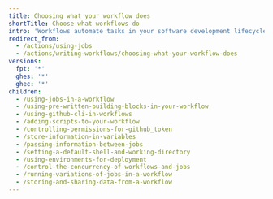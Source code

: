 ```yaml
---
title: Choosing what your workflow does
shortTitle: Choose what workflows do
intro: 'Workflows automate tasks in your software development lifecycle. Many tasks that you manually complete can be converted to a {% data variables.product.prodname_actions %} workflow.'
redirect_from:
  - /actions/using-jobs
  - /actions/writing-workflows/choosing-what-your-workflow-does
versions:
  fpt: '*'
  ghes: '*'
  ghec: '*'
children:
  - /using-jobs-in-a-workflow
  - /using-pre-written-building-blocks-in-your-workflow
  - /using-github-cli-in-workflows
  - /adding-scripts-to-your-workflow
  - /controlling-permissions-for-github_token
  - /store-information-in-variables
  - /passing-information-between-jobs
  - /setting-a-default-shell-and-working-directory
  - /using-environments-for-deployment
  - /control-the-concurrency-of-workflows-and-jobs
  - /running-variations-of-jobs-in-a-workflow
  - /storing-and-sharing-data-from-a-workflow
---
```

